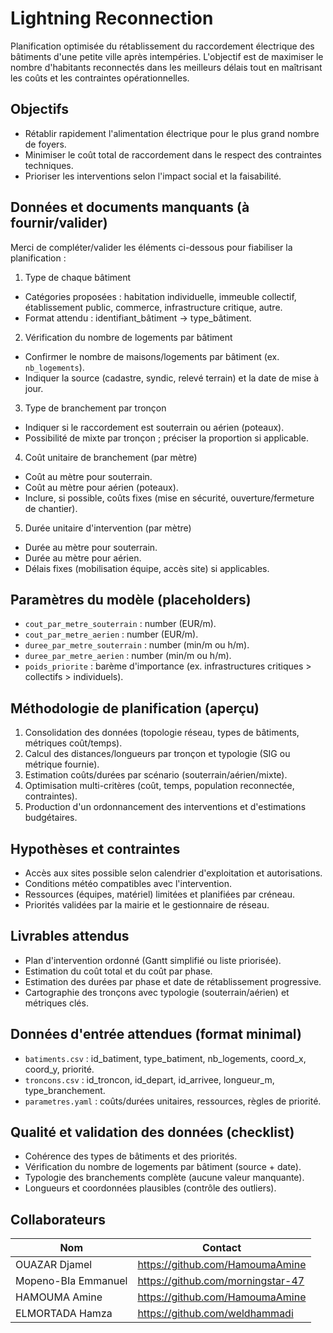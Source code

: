 # Lightning Reconnection

Planification optimisée du rétablissement du raccordement électrique des bâtiments d'une petite ville après intempéries. L'objectif est de maximiser le nombre d'habitants reconnectés dans les meilleurs délais tout en maîtrisant les coûts et les contraintes opérationnelles.

## Objectifs
- Rétablir rapidement l'alimentation électrique pour le plus grand nombre de foyers.
- Minimiser le coût total de raccordement dans le respect des contraintes techniques.
- Prioriser les interventions selon l'impact social et la faisabilité.

## Données et documents manquants (à fournir/valider)
Merci de compléter/valider les éléments ci-dessous pour fiabiliser la planification :

1) Type de chaque bâtiment
- Catégories proposées : habitation individuelle, immeuble collectif, établissement public, commerce, infrastructure critique, autre.
- Format attendu : identifiant_bâtiment → type_bâtiment.

2) Vérification du nombre de logements par bâtiment
- Confirmer le nombre de maisons/logements par bâtiment (ex. `nb_logements`).
- Indiquer la source (cadastre, syndic, relevé terrain) et la date de mise à jour.

3) Type de branchement par tronçon
- Indiquer si le raccordement est souterrain ou aérien (poteaux).
- Possibilité de mixte par tronçon ; préciser la proportion si applicable.

4) Coût unitaire de branchement (par mètre)
- Coût au mètre pour souterrain.
- Coût au mètre pour aérien (poteaux).
- Inclure, si possible, coûts fixes (mise en sécurité, ouverture/fermeture de chantier).

5) Durée unitaire d'intervention (par mètre)
- Durée au mètre pour souterrain.
- Durée au mètre pour aérien.
- Délais fixes (mobilisation équipe, accès site) si applicables.

## Paramètres du modèle (placeholders)
- `cout_par_metre_souterrain` : number (EUR/m).
- `cout_par_metre_aerien` : number (EUR/m).
- `duree_par_metre_souterrain` : number (min/m ou h/m).
- `duree_par_metre_aerien` : number (min/m ou h/m).
- `poids_priorite` : barème d'importance (ex. infrastructures critiques > collectifs > individuels).

## Méthodologie de planification (aperçu)
1. Consolidation des données (topologie réseau, types de bâtiments, métriques coût/temps).
2. Calcul des distances/longueurs par tronçon et typologie (SIG ou métrique fournie).
3. Estimation coûts/durées par scénario (souterrain/aérien/mixte).
4. Optimisation multi-critères (coût, temps, population reconnectée, contraintes).
5. Production d'un ordonnancement des interventions et d'estimations budgétaires.

## Hypothèses et contraintes
- Accès aux sites possible selon calendrier d'exploitation et autorisations.
- Conditions météo compatibles avec l'intervention.
- Ressources (équipes, matériel) limitées et planifiées par créneau.
- Priorités validées par la mairie et le gestionnaire de réseau.

## Livrables attendus
- Plan d'intervention ordonné (Gantt simplifié ou liste priorisée).
- Estimation du coût total et du coût par phase.
- Estimation des durées par phase et date de rétablissement progressive.
- Cartographie des tronçons avec typologie (souterrain/aérien) et métriques clés.

## Données d'entrée attendues (format minimal)
- `batiments.csv` : id_batiment, type_batiment, nb_logements, coord_x, coord_y, priorité.
- `troncons.csv` : id_troncon, id_depart, id_arrivee, longueur_m, type_branchement.
- `parametres.yaml` : coûts/durées unitaires, ressources, règles de priorité.

## Qualité et validation des données (checklist)
- Cohérence des types de bâtiments et des priorités.
- Vérification du nombre de logements par bâtiment (source + date).
- Typologie des branchements complète (aucune valeur manquante).
- Longueurs et coordonnées plausibles (contrôle des outliers).

## Collaborateurs
| Nom | Contact |
| --- | --- |
| OUAZAR Djamel | https://github.com/HamoumaAmine |
| Mopeno-BIa Emmanuel | https://github.com/morningstar-47 |
| HAMOUMA Amine | https://github.com/HamoumaAmine |
| ELMORTADA Hamza | https://github.com/weldhammadi |
